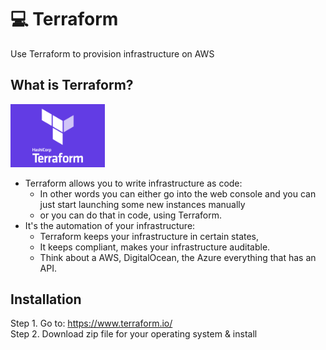 # :computer: Terraform
Use Terraform to provision infrastructure on AWS

## What is Terraform?
<img src="src/assets/img/terraform.png" width="30%"/><br>
- Terraform allows you to write infrastructure as code:
  - In other words you can either go into the web console and you can just start launching some new instances manually
  - or you can do that in code, using Terraform.
- It's the automation of your infrastructure:
  - Terraform keeps your infrastructure in certain states,
  - It keeps compliant, makes your infrastructure auditable.
  - Think about a AWS, DigitalOcean, the Azure everything that has an API.
 
 ## Installation  
  Step 1. Go to: https://www.terraform.io/ <br>
  Step 2. Download zip file for your operating system & install

